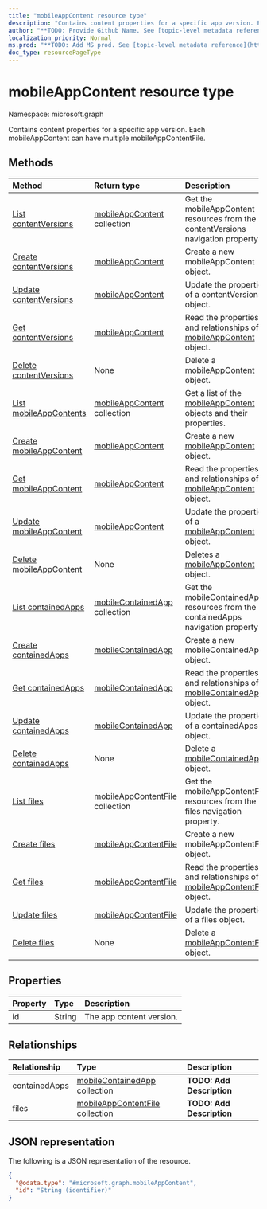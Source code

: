 ```yaml
---
title: "mobileAppContent resource type"
description: "Contains content properties for a specific app version. Each mobileAppContent can have multiple mobileAppContentFile."
author: "**TODO: Provide Github Name. See [topic-level metadata reference](https://msgo.azurewebsites.net/add/document/guidelines/metadata.html#topic-level-metadata)**"
localization_priority: Normal
ms.prod: "**TODO: Add MS prod. See [topic-level metadata reference](https://msgo.azurewebsites.net/add/document/guidelines/metadata.html#topic-level-metadata)**"
doc_type: resourcePageType
---
```


# mobileAppContent resource type

Namespace: microsoft.graph

Contains content properties for a specific app version. Each mobileAppContent can have multiple mobileAppContentFile.

## Methods
|Method|Return type|Description|
|:---|:---|:---|
|[List contentVersions](../api/win32lobapp-list-contentversions.md)|[mobileAppContent](../resources/mobileappcontent.md) collection|Get the mobileAppContent resources from the contentVersions navigation property.|
|[Create contentVersions](../api/win32lobapp-post-contentversions.md)|[mobileAppContent](../resources/mobileappcontent.md)|Create a new mobileAppContent object.|
|[Update contentVersions](../api/win32lobapp-update-contentversions.md)|[mobileAppContent](../resources/mobileappcontent.md)|Update the properties of a contentVersions object.|
|[Get contentVersions](../api/win32lobapp-get-mobileappcontent.md)|[mobileAppContent](../resources/mobileappcontent.md)|Read the properties and relationships of a [mobileAppContent](../resources/intune-mobileappcontent.md) object.|
|[Delete contentVersions](../api/win32lobapp-delete-contentversions.md)|None|Delete a [mobileAppContent](../resources/intune-mobileappcontent.md) object.|
|[List mobileAppContents](../api/mobileappcontent-list.md)|[mobileAppContent](../resources/mobileappcontent.md) collection|Get a list of the [mobileAppContent](../resources/mobileappcontent.md) objects and their properties.|
|[Create mobileAppContent](../api/mobileappcontent-create.md)|[mobileAppContent](../resources/mobileappcontent.md)|Create a new [mobileAppContent](../resources/mobileappcontent.md) object.|
|[Get mobileAppContent](../api/mobileappcontent-get.md)|[mobileAppContent](../resources/mobileappcontent.md)|Read the properties and relationships of a [mobileAppContent](../resources/mobileappcontent.md) object.|
|[Update mobileAppContent](../api/mobileappcontent-update.md)|[mobileAppContent](../resources/mobileappcontent.md)|Update the properties of a [mobileAppContent](../resources/mobileappcontent.md) object.|
|[Delete mobileAppContent](../api/mobileappcontent-delete.md)|None|Deletes a [mobileAppContent](../resources/mobileappcontent.md) object.|
|[List containedApps](../api/mobileappcontent-list-containedapps.md)|[mobileContainedApp](../resources/mobilecontainedapp.md) collection|Get the mobileContainedApp resources from the containedApps navigation property.|
|[Create containedApps](../api/mobileappcontent-post-containedapps.md)|[mobileContainedApp](../resources/mobilecontainedapp.md)|Create a new mobileContainedApp object.|
|[Get containedApps](../api/mobileappcontent-get-mobilecontainedapp.md)|[mobileContainedApp](../resources/mobilecontainedapp.md)|Read the properties and relationships of a [mobileContainedApp](../resources/mobilecontainedapp.md) object.|
|[Update containedApps](../api/mobileappcontent-update-containedapps.md)|[mobileContainedApp](../resources/mobilecontainedapp.md)|Update the properties of a containedApps object.|
|[Delete containedApps](../api/mobileappcontent-delete-containedapps.md)|None|Delete a [mobileContainedApp](../resources/mobilecontainedapp.md) object.|
|[List files](../api/mobileappcontent-list-files.md)|[mobileAppContentFile](../resources/mobileappcontentfile.md) collection|Get the mobileAppContentFile resources from the files navigation property.|
|[Create files](../api/mobileappcontent-post-files.md)|[mobileAppContentFile](../resources/mobileappcontentfile.md)|Create a new mobileAppContentFile object.|
|[Get files](../api/mobileappcontent-get-mobileappcontentfile.md)|[mobileAppContentFile](../resources/mobileappcontentfile.md)|Read the properties and relationships of a [mobileAppContentFile](../resources/mobileappcontentfile.md) object.|
|[Update files](../api/mobileappcontent-update-files.md)|[mobileAppContentFile](../resources/mobileappcontentfile.md)|Update the properties of a files object.|
|[Delete files](../api/mobileappcontent-delete-files.md)|None|Delete a [mobileAppContentFile](../resources/mobileappcontentfile.md) object.|

## Properties
|Property|Type|Description|
|:---|:---|:---|
|id|String|The app content version.|

## Relationships
|Relationship|Type|Description|
|:---|:---|:---|
|containedApps|[mobileContainedApp](../resources/mobilecontainedapp.md) collection|**TODO: Add Description**|
|files|[mobileAppContentFile](../resources/mobileappcontentfile.md) collection|**TODO: Add Description**|

## JSON representation
The following is a JSON representation of the resource.
<!-- {
  "blockType": "resource",
  "keyProperty": "id",
  "@odata.type": "microsoft.graph.mobileAppContent",
  "baseType": "",
  "openType": false
}
-->
``` json
{
  "@odata.type": "#microsoft.graph.mobileAppContent",
  "id": "String (identifier)"
}
```

